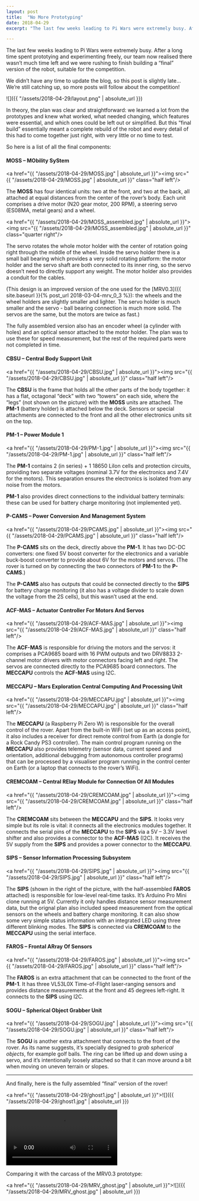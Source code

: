 ```yaml
---
layout: post
title:  "No More Prototyping"
date: 2018-04-29
excerpt: "The last few weeks leading to Pi Wars were extremely busy. After a long time spent prototying and experimenting freely, our team now realised there wasn’t much time left and we were rushing to finish building a “final” version of the robot, suitable for the competition.<br/>We didn’t have any time to update the blog, so this post is slightly late… More will follow!"

---
```


The last few weeks leading to Pi Wars were extremely busy. After a long time spent prototying and experimenting freely, our team now realised there wasn’t much time left and we were rushing to finish building a “final” version of the robot, suitable for the competition.

We didn’t have any time to update the blog, so this post is slightly late… We’re still catching up, so more posts will follow about the competition!

![]({{ "/assets/2018-04-29/layout.png" | absolute_url }})

In theory, the plan was clear and straightforward: we learned a lot from the prototypes and knew what worked, what needed changing, which features were essential, and which ones could be left out or simplified. But this “final build” essentially meant a complete rebuild of the robot and every detail of this had to come together just right, with very little or no time to test.

So here is a list of all the final components:

#### **MOSS** – **MO**bility **S**y**S**tem

<!-- ![]({{ "/assets/2018-04-29/MOSS.jpg" | absolute_url }}) -->

<a href="{{ "/assets/2018-04-29/MOSS.jpg" | absolute_url }}"><img src="{{ "/assets/2018-04-29/MOSS.jpg" | absolute_url }}" class="half left"/></a>

The **MOSS** has four identical units: two at the front, and two at the back, all attached at equal distances from the center of the rover’s body. Each unit comprises a drive motor (N20 gear motor, 200 RPM), a steering servo (ES08MA, metal gears) and a wheel.

<a href="{{ "/assets/2018-04-29/MOSS_assembled.jpg" | absolute_url }}"><img src="{{ "/assets/2018-04-29/MOSS_assembled.jpg" | absolute_url }}" class="quarter right"/></a>

The servo rotates the whole motor holder with the center of rotation going right through the middle of the wheel. Inside the servo holder there is a small ball bearing which provides a very solid rotating platform: the motor holder and the servo shaft are both connected to its inner ring, so the servo doesn’t need to directly support any weight. The motor holder also provides a conduit for the cables.



(This design is an improved version of the one used for the [MRV0.3]({{ site.baseurl }}{% post_url 2018-03-04-mrv_0_3 %}): the wheels and the wheel holders are slightly smaller and lighter. The servo holder is much smaller and the servo - ball bearing connection is much more solid. The servos are the same, but the motors are twice as fast.)

The fully assembled version also has an encoder wheel (a cylinder with holes) and an optical sensor attached to the motor holder. The plan was to use these for speed measurement, but the rest of the required parts were not completed in time.

<div class="divider"></div>



#### **CBSU** – **C**entral **B**ody **S**upport **U**nit

<!-- ![]({{ "/assets/2018-04-29/CBSU.jpg" | absolute_url }}) -->

<a href="{{ "/assets/2018-04-29/CBSU.jpg" | absolute_url }}"><img src="{{ "/assets/2018-04-29/CBSU.jpg" | absolute_url }}" class="half left"/></a>

The **CBSU** is the frame that holds all the other parts of the body together: it has a flat, octagonal “deck” with two “towers” on each side, where the “legs” (not shown on the picture) with the **MOSS** units are attached. The **PM-1** (battery holder) is attached below the deck. Sensors or special attachments are connected to the front and all the other electronics units sit on the top.

<div class="divider"></div>



#### **PM-1** – **P**ower **M**odule **1**

<!-- ![]({{ "/assets/2018-04-29/PM-1.jpg" | absolute_url }}) -->
<a href="{{ "/assets/2018-04-29/PM-1.jpg" | absolute_url }}"><img src="{{ "/assets/2018-04-29/PM-1.jpg" | absolute_url }}" class="half left"/></a>

The **PM-1** contains 2 (in series) + 1 18650 LiIon cells and protection circuits, providing two separate voltages (nominal 3.7V for the electronics and 7.4V for the motors). This separation ensures the electronics is isolated from any noise from the motors.

**PM-1** also provides direct connections to the individual battery terminals: these can be used for battery charge monitoring (not implemented yet).

<div class="divider"></div>



#### **P-CAMS** – **P**ower **C**onversion **A**nd **M**anagement **S**ystem

<!-- ![]({{ "/assets/2018-04-29/PCAMS.jpg" | absolute_url }}) -->
<a href="{{ "/assets/2018-04-29/PCAMS.jpg" | absolute_url }}"><img src="{{ "/assets/2018-04-29/PCAMS.jpg" | absolute_url }}" class="half left"/></a>

The **P-CAMS** sits on the deck, directly above the **PM-1**. It has two DC-DC converters: one fixed 5V boost converter for the electronics and a variable buck-boost converter to provide about 6V for the motors and servos. (The rover is turned on by connecting the two connectors of **PM-1** to the **P-CAMS**.)

The **P-CAMS** also has outputs that could be connected directly to the **SIPS** for battery charge monitoring (it also has a voltage divider to scale down the voltage from the 2S cells), but this wasn’t used at the end.

<div class="divider"></div>



#### **ACF-MAS** – **A**ctuator **C**ontroller **F**or **M**otors **A**nd **S**ervos

<!-- ![]({{ "/assets/2018-04-29/ACF-MAS.jpg" | absolute_url }}) -->
<a href="{{ "/assets/2018-04-29/ACF-MAS.jpg" | absolute_url }}"><img src="{{ "/assets/2018-04-29/ACF-MAS.jpg" | absolute_url }}" class="half left"/></a>

The **ACF-MAS** is responsible for driving the motors and the servos: it comprises a PCA9685 board with 16 PWM outputs and two DRV8833 2-channel motor drivers with motor connectors facing left and right. The servos are connected directly to the PCA9685 board connectors. The **MECCAPU** controls the **ACF-MAS** using I2C.

<div class="divider"></div>



#### **MECCAPU** – **M**ars **E**xploration **C**entral **C**omputing **A**nd **P**rocessing **U**nit

<!-- ![]({{ "/assets/2018-04-29/MECCAPU.jpg" | absolute_url }}) -->
<a href="{{ "/assets/2018-04-29/MECCAPU.jpg" | absolute_url }}"><img src="{{ "/assets/2018-04-29/MECCAPU.jpg" | absolute_url }}" class="half left"/></a>

The **MECCAPU** (a Raspberry Pi Zero W) is responsible for the overall control of the rover. Apart from the built-in WiFi (set up as an access point), it also includes a receiver for direct remote control from Earth (a dongle for a Rock Candy PS3 controller). The main control program running on the **MECCAPU** also provides telemetry (sensor data, current speed and orientation, additional debugging from autonomous controller programs) that can be processed by a visualiser program running in the control center on Earth (or a laptop that connects to the rover’s WiFi).

<div class="divider"></div>



#### **CREMCOAM** – **C**entral **RE**lay **M**odule for **C**onnection **O**f **A**ll **M**odules

<!-- ![]({{ "/assets/2018-04-29/CREMCOAM.jpg" | absolute_url }}) -->
<a href="{{ "/assets/2018-04-29/CREMCOAM.jpg" | absolute_url }}"><img src="{{ "/assets/2018-04-29/CREMCOAM.jpg" | absolute_url }}" class="half left"/></a>

The **CREMCOAM** sits between the **MECCAPU** and the **SIPS**. It looks very simple but its role is vital: it connects all the electronics modules together. It connects the serial pins of the **MECCAPU** to the **SIPS** via a 5V – 3.3V level shifter and also provides a connector to the **ACF-MAS** (I2C). It receives the 5V supply from the **SIPS** and provides a power connector to the **MECCAPU**.

<div class="divider"></div>



#### **SIPS** – **S**ensor **I**nformation **P**rocessing **S**ubsystem

<!-- ![]({{ "/assets/2018-04-29/SIPS.jpg" | absolute_url }}) -->
<a href="{{ "/assets/2018-04-29/SIPS.jpg" | absolute_url }}"><img src="{{ "/assets/2018-04-29/SIPS.jpg" | absolute_url }}" class="half left"/></a>

The **SIPS** (shown in the right of the picture, with the half-assembled **FAROS** attached) is responsible for low-level real-time tasks. It’s Arduino Pro Mini clone running at 5V. Currently it only handles distance sensor measurement data, but the orignal plan also included speed measurement from the optical sensors on the wheels and battery charge monitoring. It can also show some very simple status information with an integrated LED using three different blinking modes. The **SIPS** is connected via **CREMCOAM** to the **MECCAPU** using the serial interface.

<div class="divider"></div>



#### **FAROS** – **F**rontal **AR**ray **O**f **S**ensors

<a href="{{ "/assets/2018-04-29/FAROS.jpg" | absolute_url }}"><img src="{{ "/assets/2018-04-29/FAROS.jpg" | absolute_url }}" class="half left"/>

The **FAROS** is an extra attachment that can be connected to the front of the **PM-1**. It has three VL53L0X Time-of-Flight laser-ranging sensors and provides distance measurements at the front and 45 degrees left-right. It connects to the **SIPS** using I2C.

<div class="divider"></div>



#### **SOGU** – **S**pherical **O**bject **G**rabber **U**nit

<!-- ![]({{ "/assets/2018-04-29/SOGU.jpg" | absolute_url }}) -->
<a href="{{ "/assets/2018-04-29/SOGU.jpg" | absolute_url }}"><img src="{{ "/assets/2018-04-29/SOGU.jpg" | absolute_url }}" class="half left"/></a>

The **SOGU** is another extra attachment that connects to the front of the rover. As its name suggests, it’s specially designed to *grab spherical objects*, for example golf balls. The ring can be lifted up and down using a servo, and it’s intentionally loosely attached so that it can move around a bit when moving on uneven terrain or slopes. 

<div class="divider"></div>

---

<div class="divider"></div>



And finally, here is the fully assembled “final” version of the rover!

<a href="{{ "/assets/2018-04-29/ghost1.jpg" | absolute_url }}">![]({{ "/assets/2018-04-29/ghost1.jpg" | absolute_url }})</a>

<p>
<video controls>
    <source src="{{ "/assets/2018-04-29/ghost.webm" | absolute_url }}" type="video/webm"/>
    <source src="{{ "/assets/2018-04-29/ghost.mp4" | absolute_url }}" type="video/mp4">
</video>
</p>

Comparing it with the carcass of the MRV0.3 prototype:

<a href="{{ "/assets/2018-04-29/MRV_ghost.jpg" | absolute_url }}">![]({{ "/assets/2018-04-29/MRV_ghost.jpg" | absolute_url }})</a>
